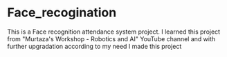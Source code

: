 # Face_recogination
This is a Face recognition attendance system project. I learned this project from "Murtaza's Workshop - Robotics and AI" YouTube  channel and with further upgradation according to my need I made this project 
